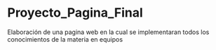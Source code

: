 # Proyecto_Pagina_Final
Elaboración de una pagina web en la cual se implementaran todos los conocimientos de la materia en equipos
